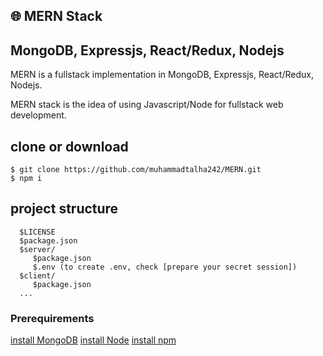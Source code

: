 🌐 MERN Stack
-----

MongoDB, Expressjs, React/Redux, Nodejs
-----
  

MERN is a fullstack implementation in MongoDB, Expressjs, React/Redux, Nodejs.

MERN stack is the idea of using Javascript/Node for fullstack web development.

clone or download
-----
  ```
  $ git clone https://github.com/muhammadtalha242/MERN.git
  $ npm i
  ```

project structure
-----
```
  $LICENSE
  $package.json
  $server/
     $package.json
     $.env (to create .env, check [prepare your secret session])
  $client/
     $package.json
  ...
```

### Prerequirements
 [install MongoDB](https://gist.github.com/nrollr/9f523ae17ecdbb50311980503409aeb3)
 [install Node](https://nodejs.org/en/download/)
 [install npm](https://nodejs.org/en/download/package-manager/)
